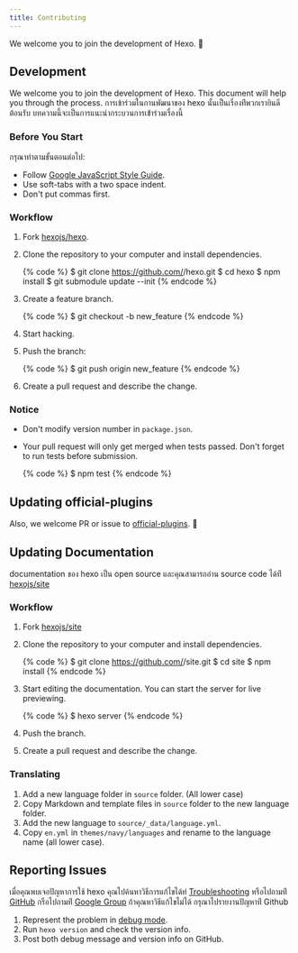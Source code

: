 ```yaml
---
title: Contributing
---
```


We welcome you to join the development of Hexo. 🤗

## Development

We welcome you to join the development of Hexo. This document will help you through the process.
การเข้าร่วมในกานพัฒนาของ hexo นั้นเป็นเรี่องท่ีพวกเรายินดีต้อนรับ 
บทความนี้จะเป็นการแนะนำกระบวนการเข้่าร่วมเรื่องนี้

### Before You Start

กรุณาทำตามขั้นตอนต่อไป:

- Follow [Google JavaScript Style Guide](https://google.github.io/styleguide/jsguide.html).
- Use soft-tabs with a two space indent.
- Don't put commas first.

### Workflow

1. Fork [hexojs/hexo].
2. Clone the repository to your computer and install dependencies.

    {% code %}
    $ git clone https://github.com/<username>/hexo.git
    $ cd hexo
    $ npm install
    $ git submodule update --init
    {% endcode %}

3. Create a feature branch.

    {% code %}
    $ git checkout -b new_feature
    {% endcode %}

4. Start hacking.
5. Push the branch:

    {% code %}
    $ git push origin new_feature
    {% endcode %}

6. Create a pull request and describe the change.

### Notice

- Don't modify version number in `package.json`.
- Your pull request will only get merged when tests passed. Don't forget to run tests before submission.

    {% code %}
    $ npm test
    {% endcode %}

## Updating official-plugins

Also, we welcome PR or issue to [official-plugins](https://github.com/hexojs). 🤗

## Updating Documentation

documentation ของ hexo เป็น open source และคุณสามารถอ่าน source code ได้ท่ี [hexojs/site]

### Workflow

1. Fork [hexojs/site]
2. Clone the repository to your computer and install dependencies.

    {% code %}
    $ git clone https://github.com/<username>/site.git
    $ cd site
    $ npm install
    {% endcode %}

3. Start editing the documentation. You can start the server for live previewing.

    {% code %}
    $ hexo server
    {% endcode %}

4. Push the branch.
5. Create a pull request and describe the change.

### Translating

1. Add a new language folder in `source` folder. (All lower case)
2. Copy Markdown and template files in `source` folder to the new language folder.
3. Add the new language to `source/_data/language.yml`.
4. Copy `en.yml` in `themes/navy/languages` and rename to the language name (all lower case).

## Reporting Issues

เมื่อคุณพบเจอปัญหาการใช้ hexo คุณไปค้นหาวิธีการแก้ไขได้ท่ [Troubleshooting](troubleshooting.html) 
หรือไปถามท่ี [GitHub](https://github.com/hexojs/hexo/issues)
กรือไปถามท่ี [Google Group](https://groups.google.com/group/hexo)
ถ้าคุณหาวิธีแก้ไขไม่ได้ กรุณาไปรายงานปัญหาท่ี Github 

1. Represent the problem in [debug mode](commands.html#Debug_mode).
2. Run `hexo version` and check the version info.    
3. Post both debug message and version info on GitHub.

[hexojs/hexo]: https://github.com/hexojs/hexo
[hexojs/site]: https://github.com/hexojs/site
